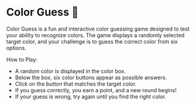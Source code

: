 # Color Guess 🎨
Color Guess is a fun and interactive color guessing game designed to test your ability to recognize colors. The game displays a randomly selected target color, and your challenge is to guess the correct color from six options.

How to Play:
- A random color is displayed in the color box.
- Below the box, six color buttons appear as possible answers.
- Click on the button that matches the target color.
- If you guess correctly, you earn a point, and a new round begins!
- If your guess is wrong, try again until you find the right color.
